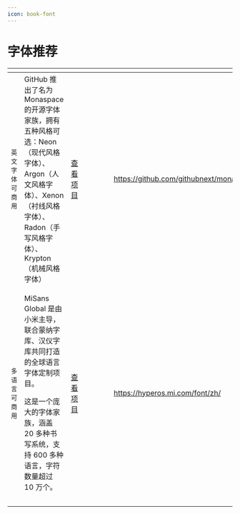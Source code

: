 ```yaml
---
icon: book-font
---
```


# 字体推荐



<table data-view="cards"><thead><tr><th></th><th></th><th></th><th data-type="content-ref"></th><th data-type="content-ref"></th><th data-type="files"></th><th data-type="files"></th><th data-hidden data-card-target data-type="content-ref"></th><th data-hidden data-card-cover data-type="files"></th></tr></thead><tbody><tr><td><code>英文字体</code> <code>可商用</code></td><td>GitHub 推出了名为 Monaspace 的开源字体家族，拥有五种风格可选：Neon（现代风格字体）、Argon（人文风格字体）、Xenon（衬线风格字体）、Radon（手写风格字体）、Krypton（机械风格字体）</td><td><a href="https://github.com/githubnext/monaspace">查看项目</a></td><td></td><td></td><td></td><td></td><td><a href="https://github.com/githubnext/monaspace">https://github.com/githubnext/monaspace</a></td><td><a href="../../.gitbook/assets/5ad38bb33425c9c4992e8a89bb9c45d.png">5ad38bb33425c9c4992e8a89bb9c45d.png</a></td></tr><tr><td><code>多语言</code> <code>可商用</code></td><td><p>MiSans Global 是由小米主导，联合蒙纳字库、汉仪字库共同打造的全球语言字体定制项目。</p><p>这是一个庞大的字体家族，涵盖 20 多种书写系统，支持 600 多种语言，字符数量超过 10 万个。</p></td><td><a href="https://hyperos.mi.com/font/zh/">查看项目</a></td><td></td><td></td><td></td><td></td><td><a href="https://hyperos.mi.com/font/zh/">https://hyperos.mi.com/font/zh/</a></td><td><a href="../../.gitbook/assets/b42878132e2124d96ad6296af6d1d8e.png">b42878132e2124d96ad6296af6d1d8e.png</a></td></tr><tr><td></td><td></td><td></td><td></td><td></td><td></td><td></td><td></td><td></td></tr><tr><td></td><td></td><td></td><td></td><td></td><td></td><td></td><td></td><td></td></tr></tbody></table>

